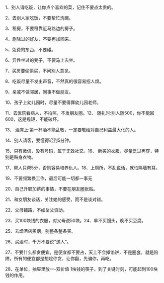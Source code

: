 1、别人请吃饭，让你点个喜欢的菜，记住不要点太贵的。

2、去别人家吃饭，不要帮忙洗碗。

3、租房，不要租靠近马路边的房子。

4、删除过的好友，不要再加回来。

5、免费的东西，不要碰。

6、异性坐过的凳子，不要马上去坐。

7、买房要偷偷买，不问别人意见。

8、吃饭尽量不发出声音，不然真的很容易招人烦。

9、亲戚不做邻居，同事不做朋友。

10、孩子上幼儿园时，尽量不要得罪幼儿园老师。

11、去医院看病人，不拍照，不发朋友圈。12、 随礼时:别人随500，你不能回600，这是规矩，不能破坏。

13、 酒席上:第一杯酒不能乱敬，一定要敬给对自己利益最大化的人。

14、别人请客，要懂得迟到5分钟。

15、只有微信，没有号码，属于无效社交。16、 新买的衣服，尽量洗过再穿，特别是贴身衣物。

17、帮人只帮5分，否则容易培养仇人。18、上厕所，不乱说话，就怕隔墙有耳。

19、不要频繁换工作，最后可能一切都一事无

20、自己升职加薪的事情，不要在朋友圈张贴。

21、和女朋友谈话，关注她的感受，而不是谈对错。

22、父母铺路，不如岳父资助。

23、买100块钱的衣服，对父母说50块。24、早不买馒头，晚不买豆腐。

25、去烟酒店买烟，别整条整条买。

26、买酒时，千万不要说"送人”。

27、不要什么都贪便宜。是便宜都不要占，天上不会掉馅饼，不是圈套，就是陷阱。所有的便宜都是想趁你贪，让你翻，先骗你，再吃。

28、在单位，抽屉里放一-双价值 1块钱的筷子，到了关键时刻，可能起到100块钱的作用。